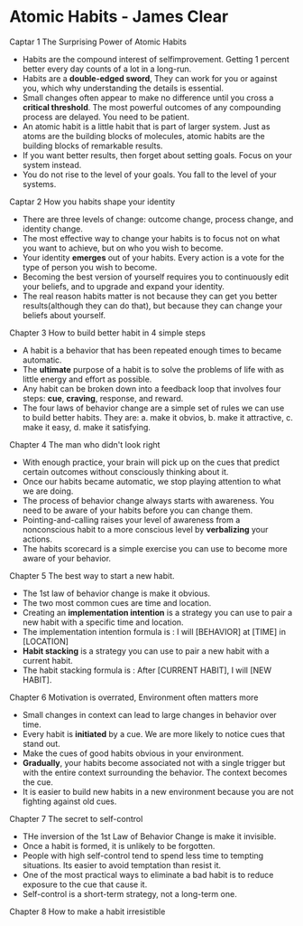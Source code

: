 # Atomic Habits - James Clear
Captar 1 The Surprising Power of Atomic Habits
- Habits are the compound interest of selfimprovement. Getting 1 percent better every day counts of a lot in a long-run. 
- Habits are a **double-edged sword**, They can work for you or against you, which why understanding the details is essential.
- Small changes often appear to make no difference until you cross a **critical threshold**. The most powerful outcomes of any compounding process are delayed. You need to be patient.
- An atomic habit is a little habit that is part of larger system. Just as atoms are the building blocks of molecules, atomic habits are the building blocks of remarkable results.
- If you want better results, then forget about setting goals. Focus on your system instead.
- You do not rise to the level of your goals. You fall to the level of your systems.

Captar 2 How you habits shape your identity
- There are three levels of change: outcome change, process change, and identity change.
- The most effective way to change your habits is to focus not on what you want to achieve, but on who you wish to become.
- Your identity **emerges** out of your habits. Every action is a vote for the type of person you wish to become.
- Becoming the best version of yourself requires you to continuously edit your beliefs, and to upgrade and expand your identity.
- The real reason habits matter is not because they can get you better results(although they can do that), but because they can change your beliefs about yourself.

Chapter 3 How to build better habit in 4 simple steps
- A habit is a behavior that has been repeated enough times to became automatic.
- The **ultimate** purpose of a habit is to solve the problems of life with as little energy and effort as possible.
- Any habit can be broken down into a feedback loop that involves four steps: **cue**, **craving**, response, and reward.
- The four laws of behavior change are a simple set of rules we can use to build better habits. They are: a. make it obvios, b. make it attractive, c. make it easy, d. make it satisfying.

Chapter 4 The man who didn't look right
- With enough practice, your brain will pick up on the cues that predict certain outcomes without consciously thinking about it.
- Once our habits became automatic, we stop playing attention to what we are doing.
- The process of behavior change always starts with awareness. You need to be aware of your habits before you can change them.
- Pointing-and-calling raises your level of awareness from a nonconscious habit to a more conscious level by **verbalizing** your actions.
- The habits scorecard is a simple exercise you can use to become more aware of your behavior.

Chapter 5 The best way to start a new habit.
- The 1st law of behavior change is make it obvious.
- The two most common cues are time and location.
- Creating an **implementation intention** is a strategy you can use to pair a new habit with a specific time and location.
- The implementation intention formula is : I will [BEHAVIOR] at [TIME] in [LOCATION]
- **Habit stacking** is a strategy you can use to pair a new habit with a current habit.
- The habit stacking formula is : After [CURRENT HABIT], I will [NEW HABIT].

Chapter 6 Motivation is overrated, Environment often matters more
- Small changes in context can lead to large changes in behavior over time.
- Every habit is **initiated** by a cue. We are more likely to notice cues that stand out.
- Make the cues of good habits obvious in your environment.
- **Gradually**, your habits become associated not with a single trigger but with the entire context surrounding the behavior. The context becomes the cue.
- It is easier to build new habits in a new environment because you are not fighting against old cues.

Chapter 7 The secret to self-control
- THe inversion of the 1st Law of Behavior Change is make it invisible.
- Once a habit is formed, it is unlikely to be forgotten.
- People with high self-control tend to spend less time to tempting situations. Its easier to avoid temptation than resist it.
- One of the most practical ways to eliminate a bad habit is to reduce exposure to the cue that cause it.
- Self-control is a short-term strategy, not a long-term one.

Chapter 8 How to make a habit irresistible